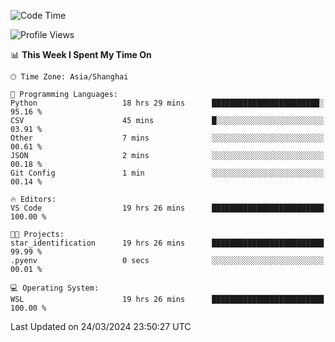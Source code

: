 <!--START_SECTION:waka-->
![Code Time](http://img.shields.io/badge/Code%20Time-1%2C564%20hrs%2015%20mins-blue)

![Profile Views](http://img.shields.io/badge/Profile%20Views-0-blue)

📊 **This Week I Spent My Time On** 

```text
🕑︎ Time Zone: Asia/Shanghai

💬 Programming Languages: 
Python                   18 hrs 29 mins      ████████████████████████░   95.16 % 
CSV                      45 mins             █░░░░░░░░░░░░░░░░░░░░░░░░   03.91 % 
Other                    7 mins              ░░░░░░░░░░░░░░░░░░░░░░░░░   00.61 % 
JSON                     2 mins              ░░░░░░░░░░░░░░░░░░░░░░░░░   00.18 % 
Git Config               1 min               ░░░░░░░░░░░░░░░░░░░░░░░░░   00.14 % 

🔥 Editors: 
VS Code                  19 hrs 26 mins      █████████████████████████   100.00 % 

🐱‍💻 Projects: 
star_identification      19 hrs 26 mins      █████████████████████████   99.99 % 
.pyenv                   0 secs              ░░░░░░░░░░░░░░░░░░░░░░░░░   00.01 % 

💻 Operating System: 
WSL                      19 hrs 26 mins      █████████████████████████   100.00 % 
```


 Last Updated on 24/03/2024 23:50:27 UTC
<!--END_SECTION:waka-->